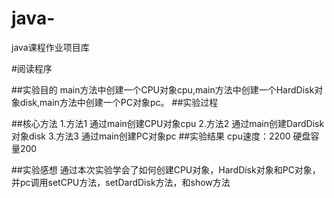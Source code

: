 # java-
java课程作业项目库

#阅读程序

##实验目的
main方法中创建一个CPU对象cpu,main方法中创建一个HardDisk对象disk,main方法中创建一个PC对象pc。
##实验过程

##核心方法
1.方法1 通过main创建CPU对象cpu
2.方法2 通过main创建DardDisk对象disk
3.方法3 通过main创建PC对象pc
##实验结果
cpu速度：2200
硬盘容量200

##实验感想
通过本次实验学会了如何创建CPU对象，HardDisk对象和PC对象，并pc调用setCPU方法，setDardDisk方法，和show方法
